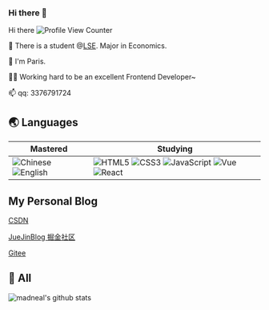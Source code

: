 ### Hi there 👋

Hi there ![Profile View Counter](https://komarev.com/ghpvc/?username=meredithyan)

🏫 There is a student @[LSE](https://www.lse.ac.uk/). Major in Economics.<br>

🎈 I'm Paris.<br>

👨‍💻 Working hard to be an excellent Frontend Developer~

📫 qq: 3376791724 

## 🌏 Languages

| Mastered                                                     | Studying                                                     |
| ------------------------------------------------------------ | ------------------------------------------------------------ |
| ![Chinese](https://img.shields.io/badge/-Chinese-ff0000?style=flat-square) ![English](https://img.shields.io/badge/-English-239dff?style=flat-square) |![HTML5](https://img.shields.io/badge/-HTML5-e34f26?style=flat-square&logo=HTML5&logoColor=fff) ![CSS3](https://img.shields.io/badge/-CSS3-1572b6?style=flat-square&logo=CSS3&labelColor=1572b6) ![JavaScript](https://img.shields.io/badge/JS-JavaScript-ff69b4) ![Vue](https://img.shields.io/badge/-Vue-sucess) ![React](https://img.shields.io/badge/-React-blue) |

## My Personal Blog
[CSDN](https://blog.csdn.net/meredithyan)

[JueJinBlog 掘金社区](https://juejin.cn/user/4385301349803197)

[Gitee](https://gitee.com/victorianalbert)


## 🔭 All

![madneal's github stats](https://github-readme-stats.vercel.app/api?username=meredithyan&show_icons=true&theme=radical)

